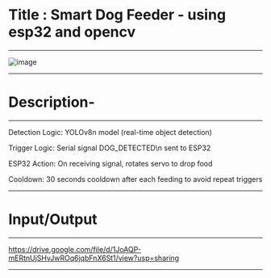 # Title : Smart Dog Feeder - using esp32 and opencv
------------------------------------------------------------------------------------------

![image](https://github.com/user-attachments/assets/b6fa38bc-281d-4825-8a62-960efc2c1070)

------------------------------------------------------------------------------------------
# Description-
------------------------------------------------------------------------------------------

Detection Logic: YOLOv8n model (real-time object detection)

Trigger Logic: Serial signal DOG_DETECTED\n sent to ESP32

ESP32 Action: On receiving signal, rotates servo to drop food

Cooldown: 30 seconds cooldown after each feeding to avoid repeat triggers

------------------------------------------------------------------------------------------
# Input/Output 
------------------------------------------------------------------------------------------

https://drive.google.com/file/d/1JoAQP-mERtnUjSHvJwROq6jqbFnX6St1/view?usp=sharing

------------------------------------------------------------------------------------------
